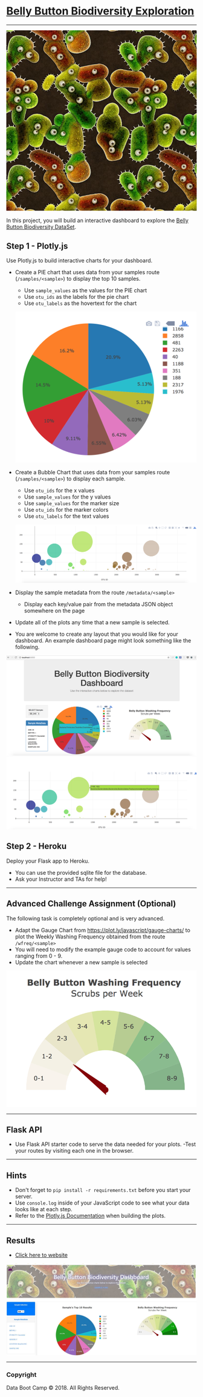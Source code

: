 # [Belly Button Biodiversity Exploration](https://jl-biodiversity.herokuapp.com/)
-----

![Bacteria by filterforge.com](biodiversity/static/img/bacteria_by_filterforgedotcom.jpg)

In this project, you will build an interactive dashboard to explore the [Belly Button Biodiversity DataSet](http://robdunnlab.com/projects/belly-button-biodiversity/).

## Step 1 - Plotly.js
Use Plotly.js to build interactive charts for your dashboard.
* Create a PIE chart that uses data from your samples route (`/samples/<sample>`) to display the top 10 samples.
  - Use `sample_values` as the values for the PIE chart
  - Use `otu_ids` as the labels for the pie chart
  - Use `otu_labels` as the hovertext for the chart

  ![PIE Chart](biodiversity/static/img/pie_chart.png)

* Create a Bubble Chart that uses data from your samples route (`/samples/<sample>`) to display each sample.
  - Use `otu_ids` for the x values
  - Use `sample_values` for the y values
  - Use `sample_values` for the marker size
  - Use `otu_ids` for the marker colors
  - Use `otu_labels` for the text values

  ![Bubble Chart](biodiversity/static/img/bubble_chart.png)

* Display the sample metadata from the route `/metadata/<sample>`
  - Display each key/value pair from the metadata JSON object somewhere on the page
* Update all of the plots any time that a new sample is selected.
* You are welcome to create any layout that you would like for your dashboard. An example dashboard page might look something like the following.

![Example Dashboard Page](biodiversity/static/img/dashboard_part1.png)
![Example Dashboard Page](biodiversity/static/img/dashboard_part2.png)

## Step 2 - Heroku
Deploy your Flask app to Heroku.
* You can use the provided sqlite file for the database.
* Ask your Instructor and TAs for help!

- - -

## Advanced Challenge Assignment (Optional)
The following task is completely optional and is very advanced.
* Adapt the Gauge Chart from <https://plot.ly/javascript/gauge-charts/> to plot the Weekly Washing Frequency obtained from the route `/wfreq/<sample>`
* You will need to modify the example gauge code to account for values ranging from 0 - 9.
* Update the chart whenever a new sample is selected

![Weekly Washing Frequency Gauge](biodiversity/static/img/gauge.png)

- - -

## Flask API
* Use Flask API starter code to serve the data needed for your plots.
  -Test your routes by visiting each one in the browser.

- - -

## Hints
* Don't forget to `pip install -r requirements.txt` before you start your server.
* Use `console.log` inside of your JavaScript code to see what your data looks like at each step.
* Refer to the [Plotly.js Documentation](https://plot.ly/javascript/) when building the plots.

- - -

## Results
* [Click here to website](https://jl-biodiversity.herokuapp.com)

![biodiversity.JPG](biodiversity/static/img/biodiversity.JPG)

- - -

### Copyright

Data Boot Camp © 2018. All Rights Reserved.
